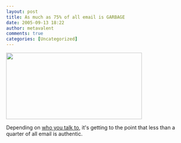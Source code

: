 ```yaml
---
layout: post
title: As much as 75% of all email is GARBAGE
date: 2005-09-13 18:22
author: metavalent
comments: true
categories: [Uncategorized]
---
```

<a href="images/72percentSPAM.jpg"><img src="images/72percentSPAM.jpg" loading="lazy" width="368" height="180" border="0"/></a>


Depending on <a href="http://www.postini.com/stats/">who you talk to</a>, it's getting to the point that less than a quarter of all email is authentic.
